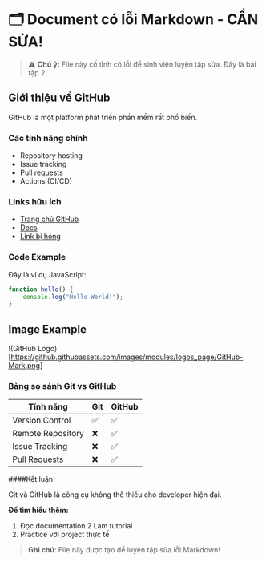 # 🗂️ Document có lỗi Markdown - CẦN SỬA!

> ⚠️ **Chú ý:** File này cố tình có lỗi để sinh viên luyện tập sửa. Đây là bài tập 2.

## Giới thiệu về GitHub
GitHub là một platform phát triển phần mềm rất phổ biến.

### Các tính năng chính

- Repository hosting
- Issue tracking  
- Pull requests
- Actions (CI/CD)

### Links hữu ích
- [Trang chủ GitHub](https://github.com)
- [Docs](https://docs.github.com) 
- [Link bị hỏng](https://broken-link.com)

### Code Example

Đây là ví dụ JavaScript:

```js 
function hello() {
    console.log("Hello World!");
}
```

## Image Example

!(GitHub Logo)[https://github.githubassets.com/images/modules/logos_page/GitHub-Mark.png]

### Bảng so sánh Git vs GitHub

| Tính năng | Git | GitHub
|----------|-----|--------|
Version Control | ✅ | ✅
Remote Repository | ❌ | ✅  
| Issue Tracking | ❌ | ✅ |
Pull Requests | ❌ | ✅

####Kết luận

Git và GitHub là công cụ không thể thiếu cho developer hiện đại.

**Để tìm hiểu thêm:**
1. Đọc documentation
2 Làm tutorial
3. Practice với project thực tế

> **Ghi chú**: File này được tạo để luyện tập sửa lỗi Markdown!